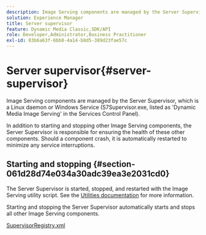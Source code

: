 ```yaml
---
description: Image Serving components are managed by the Server Supervisor, which is a Linux daemon or Windows Service (S7Supervisor.exe, listed as 'Dynamic Media Image Serving' in the Services Control Panel).
solution: Experience Manager
title: Server supervisor
feature: Dynamic Media Classic,SDK/API
role: Developer,Administrator,Business Practitioner
exl-id: 83b6a63f-6bb8-4a14-b8d5-389d23fae57c
---
```

# Server supervisor{#server-supervisor}

Image Serving components are managed by the Server Supervisor, which is a Linux daemon or Windows Service (S7Supervisor.exe, listed as 'Dynamic Media Image Serving' in the Services Control Panel).

In addition to starting and stopping other Image Serving components, the Server Supervisor is responsible for ensuring the health of these other components. Should a component crash, it is automatically restarted to minimize any service interruptions.

## Starting and stopping {#section-061d28d74e034a30adc39ea3e2031cd0}

The Server Supervisor is started, stopped, and restarted with the Image Serving utility script. See the [Utilities documentation](../../../is-api/is-utils/utilities/c-location-of-utilities.md#concept-bae61e53344449af978502cac6be8b5f) for more information.

Starting and stopping the Server Supervisor automatically starts and stops all other Image Serving components.

[SupervisorRegistry.xml](../../../is-api/image-serving-api-ref/c-configuration-and-administration/r-server-configuration-files/r-supervisorregistry.md#reference-b55f37a7a7a044d19c1722f5130906c6)
